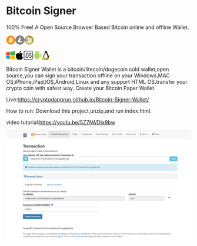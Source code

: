 Bitcoin Signer
=======
100% Free!
A Open Source Browser Based Bitcoin online and offline Wallet.


<img src="images/Bitcoin.png?raw=true"><img src="images/Litecoin.png?raw=true"><img src="images/Dogecoin.png?raw=true">


<img src="images/windows.png?raw=true"><img src="images/macos.png?raw=true"><img src="images/ios.png?raw=true"><img src="images/android.png?raw=true"><img src="images/linux.png?raw=true">

Bitcoin Signer Wallet is a bitcoin/litecoin/dogecoin cold wallet,open source,you can sign your transaction offline on your Windows,MAC OS,iPhone,iPad,IOS,Android,Linux and any support HTML OS.transfer your crypto coin with safest way.
Create your Bitcoin Paper Wallet.


Live:https://cryptodapprun.github.io/Bitcoin-Signer-Wallet/

How to run:
Download this project,unzip,and run index.html.

video tutorial:https://youtu.be/5Z7AWDix9bw

<img src="https://github.com/CryptoDappRun/Bitcoin-Signer-Wallet/blob/main/screen.png?raw=true">
